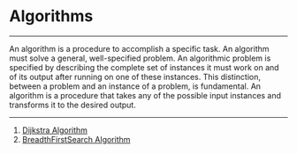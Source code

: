 <h1>Algorithms</h1>
<hr/>

An algorithm is a procedure to accomplish a specific task.
An algorithm must solve a general, well-specified problem. 
An algorithmic problem is specified by describing the complete 
set of instances it must work on and of its output after 
running on one of these instances. This distinction, between 
a problem and an instance of a problem, is fundamental. 
An algorithm is a procedure that takes any of the possible 
input instances and transforms it to the desired output.

<hr/>


<ol id="algorithm-list">
    <li>
        <a href="./Dijkstra/README.md" id="dijkstra">Dijkstra Algorithm</a>
    </li>
    <li>
        <a href="./BreadthFirstSearch/README.md" id="breadthFirstSearch">BreadthFirstSearch Algorithm</a>
    </li>
</ol>
